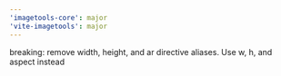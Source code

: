 ```yaml
---
'imagetools-core': major
'vite-imagetools': major
---
```


breaking: remove width, height, and ar directive aliases. Use w, h, and aspect instead
